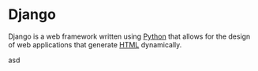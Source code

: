 # Django

Django is a web framework written using [Python](/wiki/Python) that allows for the design of web applications that generate [HTML](/wiki/HTML) dynamically.
asd
